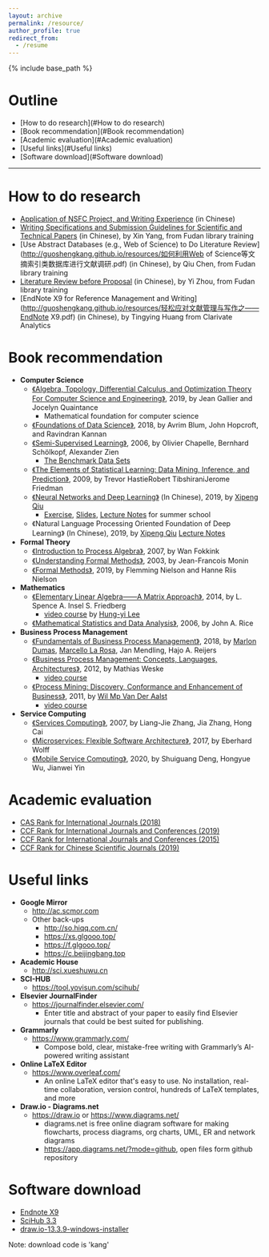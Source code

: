 ```yaml
---
layout: archive
permalink: /resource/
author_profile: true
redirect_from:
  - /resume
---
```


{% include base_path %}

Outline
======
- [How to do research](#How to do research)
- [Book recommendation](#Book recommendation)
- [Academic evaluation](#Academic evaluation)
- [Useful links](#Useful links)
- [Software download](#Software download)

------

<span id="How to do research">How to do research</span>  
======
* [Application of NSFC Project, and Writing Experience](http://guoshengkang.github.io/resources/国家自然科学基金项目申报与申请书填写心得.pdf) (in Chinese)
* [Writing Specifications and Submission Guidelines for Scientific and Technical Papers](http://guoshengkang.github.io/resources/科技论文的写作规范与投稿指南.pdf) (in Chinese), by Xin Yang, from Fudan library training
* [Use Abstract Databases (e.g., Web of Science) to Do Literature Review](http://guoshengkang.github.io/resources/如何利用Web of Science等文摘索引类数据库进行文献调研.pdf) (in Chinese), by Qiu Chen, from Fudan library training
* [Literature Review before Proposal](http://guoshengkang.github.io/resources/开题与立项前的文献调研.pdf) (in Chinese), by Yi Zhou, from Fudan library training
* [EndNote X9 for Reference Management and Writing](http://guoshengkang.github.io/resources/轻松应对文献管理与写作之——EndNote X9.pdf) (in Chinese), by Tingying Huang from Clarivate Analytics

<span id="Book recommendation">Book recommendation</span> 
======
* **Computer Science**
  * [《Algebra, Topology, Differential Calculus, and Optimization Theory For Computer Science and Engineering》](http://guoshengkang.github.io/resources/2019_Book_Algebra_Topology_Differential_Calculus_and_Optimization_Theory_For_Computer_Science_and_Engineering.pdf), 2019, by Jean Gallier and Jocelyn Quaintance
    * Mathematical foundation for computer science
  * [《Foundations of Data Science》](http://guoshengkang.github.io/resources/2018_Book_Foundations_of_Data_Science.pdf), 2018, by Avrim Blum, John Hopcroft, and Ravindran Kannan
  * [《Semi-Supervised Learning》](http://guoshengkang.github.io/resources/2006_Book_Semi-Supervised_Learning.pdf), 2006, by Olivier Chapelle, Bernhard Schölkopf, Alexander Zien
    * [The Benchmark Data Sets](http://olivier.chapelle.cc/ssl-Book/index.html)
  * [《The Elements of Statistical Learning: Data Mining, Inference, and Prediction》](http://guoshengkang.github.io/resources/2009_Book_The_Elements_of_Statistical_Learning_Data_Mining_Inference_and_Prediction.pdf), 2009, by Trevor HastieRobert TibshiraniJerome Friedman
  * [《Neural Networks and Deep Learning》](http://guoshengkang.github.io/resources/2019_Book_Neural_Networks_and_Deep_Learning.pdf) (In Chinese), 2019, by [Xipeng Qiu](https://xpqiu.github.io/)
    * [Exercise](https://github.com/nndl/exercise), [Slides](https://github.com/nndl/nndl.github.io/tree/master/ppt), [Lecture Notes](http://guoshengkang.github.io/resources/2019_Slides_神经网络与深度学习.pdf) for summer school
  * 《Natural Language Processing Oriented Foundation of Deep Learning》 (In Chinese), 2019, by [Xipeng Qiu](https://xpqiu.github.io/) [Lecture Notes](http://guoshengkang.github.io/resources/2019_Slides_面向自然语言处理的深度学习基础.pdf)
* **Formal Theory**
  * [《Introduction to Process Algebra》](http://guoshengkang.github.io/resources/2007_Book_Introduction_to_Process_Algebra.pdf), 2007, by Wan Fokkink
  * [《Understanding Formal Methods》](http://guoshengkang.github.io/resources/2003_Book_Understanding_Formal_Methods.pdf), 2003, by Jean-Francois Monin
   * [《Formal Methods》](http://guoshengkang.github.io/resources/2019_Book_Formal_Methods.pdf), 2019, by Flemming Nielson and Hanne Riis Nielson
* **Mathematics**
  * [《Elementary Linear Algebra——A Matrix Approach》](http://guoshengkang.github.io/resources/2014_Book_Elementary_Linear_Algebra——A_Matrix_Approach.pdf), 2014, by L. Spence A. Insel S. Friedberg
    * [video course](http://speech.ee.ntu.edu.tw/~tlkagk/courses_LA18.html) by [Hung-yi Lee](http://speech.ee.ntu.edu.tw/~tlkagk/index.html)
  * [《Mathematical Statistics and Data Analysis》](http://guoshengkang.github.io/resources/2006_Book_Mathematical_Statistics_and_Data_Analysis_3ed.pdf), 2006, by John A. Rice
* **Business Process Management**
  * [《Fundamentals of Business Process Management》](http://guoshengkang.github.io/resources/2018_Book_Fundamentals_of_Business_Process_Management.pdf), 2018, by [Marlon Dumas](https://kodu.ut.ee/~dumas/), [Marcello La Rosa](http://www.marcellolarosa.com/), Jan Mendling, Hajo A. Reijers
  * [《Business Process Management: Concepts, Languages, Architectures》](http://guoshengkang.github.io/resources/2012_Book_Business_Process_Management_Concepts_Languages_Architectures.pdf), 2012, by Mathias Weske
    * [video course](https://pan.baidu.com/s/1BsQuzr8B7S8R_yHM2ETyXA)
  * [《Process Mining: Discovery, Conformance and Enhancement of Business》](http://guoshengkang.github.io/resources/2011_Book_Process_Mining_Discovery_Conformance_and_Enhancement_of_Business.pdf), 2011, by [Wil Mp Van Der Aalst](http://www.padsweb.rwth-aachen.de/wvdaalst/)
    * [video course](https://pan.baidu.com/s/1_XxG-dRFsHGfTW7WTPrJCQ)
* **Service Computing**  
  * [《Services Computing》](http://guoshengkang.github.io/resources/2007_Book_Services_Computing.pdf), 2007, by Liang-Jie Zhang, Jia Zhang, Hong Cai
  * [《Microservices: Flexible Software Architecture》](http://guoshengkang.github.io/resources/2017_Book_Microservices_Flexible_Software_Architecture.pdf), 2017, by Eberhard Wolff
  * [《Mobile Service Computing》](http://guoshengkang.github.io/resources/2020_Book_Mobile_Service_Computing.pdf), 2020, by Shuiguang Deng, Hongyue Wu, Jianwei Yin

<span id="Academic evaluation">Academic evaluation</span>
======
* [CAS Rank for International Journals (2018)](http://guoshengkang.github.io/resources/2018_Rank_中国科学院期刊分区表.pdf)
* [CCF Rank for International Journals and Conferences (2019)](http://guoshengkang.github.io/resources/2019_Rank_CCF推荐国际学术会议和期刊目录.pdf)
* [CCF Rank for International Journals and Conferences (2015)](http://guoshengkang.github.io/resources/2015_Rank_CCF推荐国际学术会议和期刊目录.pdf)
* [CCF Rank for Chinese Scientific Journals (2019)](http://guoshengkang.github.io/resources/2019_Rank_CCF推荐中文科技期刊目录.pdf)

<span id="Useful links">Useful links</span>  
======
* **Google Mirror**
  * <http://ac.scmor.com>
  * Other back-ups
    * <http://so.hiqq.com.cn/>
    * <https://xs.glgooo.top/>
    * <https://f.glgooo.top/>
    * <https://c.beijingbang.top>
* **Academic House**
  * <http://sci.xueshuwu.cn>
* **SCI-HUB**
  * <https://tool.yovisun.com/scihub/>
* **Elsevier JournalFinder**
  * <https://journalfinder.elsevier.com/>
    * Enter title and abstract of your paper to easily find Elsevier journals that could be best suited for publishing.
* **Grammarly**
  * <https://www.grammarly.com/>
    * Compose bold, clear, mistake-free writing with Grammarly’s AI-powered writing assistant
* **Online LaTeX Editor**
  * <https://www.overleaf.com/>
    * An online LaTeX editor that's easy to use. No installation, real-time collaboration, version control, hundreds of LaTeX templates, and more
* **Draw.io - Diagrams.net**
  * <https://draw.io> or <https://www.diagrams.net/>
    * diagrams.net is free online diagram software for making flowcharts, process diagrams, org charts, UML, ER and network diagrams
    * <https://app.diagrams.net/?mode=github>, open files form github repository

<span id="Software download">Software download</span> 
======
* [Endnote X9](https://pan.baidu.com/s/1rXHrNLKQRERX6Gmv1UmeSw)
* [SciHub 3.3](https://pan.baidu.com/s/1cWkHNH9si2YRcNGOAM6wQA)
* [draw.io-13.3.9-windows-installer](https://pan.baidu.com/s/1SoGCHMEdU7YHLX13XbG0vA )

Note: download code is 'kang'